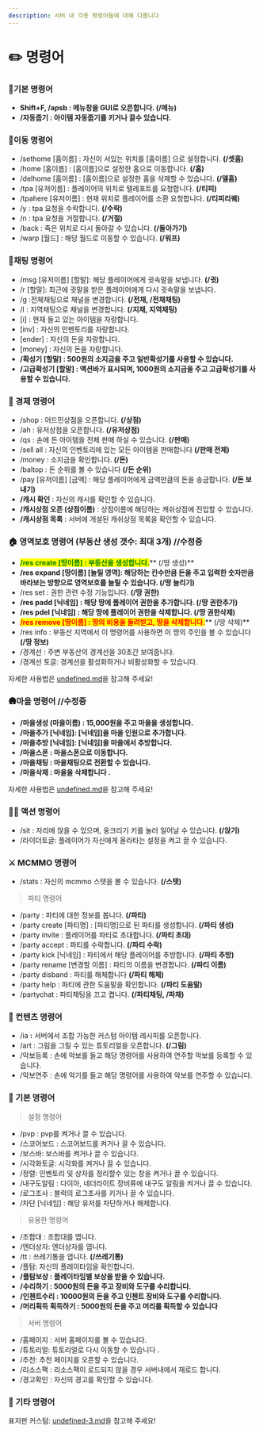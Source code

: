 ```yaml
---
description: 서버 내 각종 명령어들에 대해 다룹니다
---
```


# ✏️ 명령어

### 🌟기본 명령어

* **Shift+F, /apsb : 메뉴창을 GUI로 오픈합니다.  (/메뉴)**
* **/자동줍기 : 아이템 자동줍기를 키거나 끌수 있습니다.**

### 🚶이동 명령어

* /sethome \[홈이름] : 자신이 서있는 위치를 \[홈이름] 으로 설정합니다. **(/셋홈)**
* /home \[홈이름] : \[홈이름]으로 설정한 홈으로 이동합니다.  **(/홈)**
* /delhome \[홈이름] : \[홈이름]으로 설정한 홈을 삭제할 수 있습니다. **(/델홈)**
* /tpa \[유저이름] : 플레이어의 위치로 텔레포트를 요청합니다. **(/티피)**
* /tpahere \[유저이름] : 현재 위치로 플레이어를 소환 요청합니다. **(/티피리퀘)**
* /y : tpa 요청을 수락합니다. **(/수락)**
* /n : tpa 요청을 거절합니다. **(/거절)**
* /back : 죽은 위치로 다시 돌아갈 수 있습니다. **(/돌아가기)**
* /warp \[월드] : 해당 월드로 이동할 수 있습니다. **(/워프)**

### 💬채팅 명령어

* /msg \[유저이름] \[할말]: 해당 플레이어에게 귓속말을 보냅니다. **(/귓)**
* /r \[할말]: 최근에 귓말을 받은 플레이어에게 다시 귓속말을 보냅니다.
* /g :전체채팅으로 채널을 변경합니다. **(/전채, /전채채팅)**
* /l : 지역채팅으로 채널을 변경합니다.  **(/지채, 지역채팅)**
* \[i] : 현재 들고 있는 아이템을 자랑합니다.
* \[inv] : 자신의 인벤토리를 자랑합니다.
* \[ender] : 자신의 돈을 자랑합니다.
* \[money] : 자신의 돈을 자랑합니다.
* **/확성기 \[할말] : 500원의 소지금을 주고 일반확성기를 사용할 수 있습니다.** &#x20;
* **/고급확성기 \[할말] : 액션바가 표시되며, 1000원의 소지금을 주고 고급확성기를 사용할 수 있습니다.**

### 💸 경제 명령어

* /shop : 어드민상점을 오픈합니다. **(/상점)**
* /ah : 유저상점을 오픈합니다. **(/유저상점)**
* /qs : 손에 든 아이템을 전체 판매 하실 수 있습니다.﻿ **(/판매)**
* /sell all : 자신의 인벤토리에 있는 모든 아이템을 판매합니다 **(/판매 전체)**
* /money : 소지금을 확인합니다. **(/돈)**
* /baltop : 돈 순위를 볼 수 있습니다 **(/돈 순위)**
* /pay \[유저이름] \[금액] : 해당 플레이어에게 금액만큼의 돈을 송금합니다. **(/돈 보내기)**
* **/캐시 확인** : 자신의 캐시를 확인할 수 있습니다.
* **/캐시상점 오픈 (상점이름)** : 상점이름에 해당하는 캐쉬상점에 진입할 수 있습니다.
* **/캐시상점 목록** : 서버에 개설된 캐쉬상점 목록을 확인할 수 있습니다.

### 🏠 영역보호 명령어 (부동산 생성 갯수: 최대 3개)  //수정중&#x20;

* <mark style="color:green;">**/res create \[땅이름] : 부동산을 생성합니다.**</mark>** (/땅 생성)**
* **/res expand \[땅이름] \[늘릴 영역]: 해당하는 칸수만큼 돈을 주고 입력한 숫자만큼 바라보는 방향으로 영역보호를 늘릴 수 있습니다. (/땅 늘리기)**
* /res set : 권한 관련 수정 기능입니다. **(/땅 권한)**
* **/res padd \[닉네임] : 해당 땅에 플레이어 권한을 추가합니다. (/땅 권한추가)**
* **/res pdel \[닉네임] : 해당 땅에 플레이어 권한을 삭제합니다. (/땅 권한삭제)**
* <mark style="color:red;">**/res remove \[땅이름] : 땅의 비용을 돌려받고, 땅을 삭제합니다.**</mark>**  (/땅 삭제)**
* /res info : 부동산 지역에서 이 명령어를 사용하면 이 땅의 주인을 볼 수 있습니다 **(/땅 정보)**
* /경계선 : 주변 부동산의 경계선을 30초간 보여줍니다.
* /경계선 토글: 경계선을 활성화하거나 비활성화할 수 있습니다.

자세한 사용법은 [undefined.md](../undefined-1/undefined.md "mention")을 참고해 주세요!

### 🛖마을 명령어 //수정중&#x20;

* **/마을생성 (마을이름) : 15,000원을 주고 마을을 생성합니다.**
* **/마을추가  \[닉네임]: \[닉네임]을 마을 인원으로 추가합니다.**
* **/마을추방 \[닉네임]: \[닉네임]을 마을에서 추방합니다.**
* **/마을스폰 : 마을스폰으로 이동합니다.**
* **/마을채팅 : 마을채팅으로 전환할 수 있습니다.**
* **/마을삭제 : 마을을 삭제합니다 .**

자세한 사용법은 [undefined.md](../undefined-1/undefined.md "mention")을 참고해 주세요!

### 🤸‍♂ 액션 명령어

* /sit : 자리에 앉을 수 있으며, 웅크리기 키를 눌러 일어날 수 있습니다. **(/앉기)**
* /라이더토글: 플레이어가 자신에게 올라타는 설정을 켜고 끌 수 있습니다.﻿

### ⚔️ MCMMO 명령어

* /stats : 자신의 mcmmo 스텟을 볼 수 있습니다.﻿ **(/스텟)**

> 파티 명령어

* /party : 파티에 대한 정보를 봅니다. **(/파티)**
* /party create \[파티명] : \[파티명]으로 된 파티를 생성합니다. **(/파티 생성)**
* /party invite : 플레이어를 파티로 초대합니다. **(/파티 초대)**
* /party accept : 파티를 수락합니다. **(/파티 수락)**
* /party kick \[닉네임] : 파티에서 해당 플레이어를 추방합니다. **(/파티 추방)**
* /party rename \[변경할 이름] : 파티의 이름을 변경합니다. **(/파티 이름)**
* /party disband : 파티를 해체합니다 **(/파티 해체)**
* /party help : 파티에 관한 도움말을 확인합니다. **(/파티 도움말)**
* /partychat : 파티채팅을 끄고 켭니다. **(/파티채팅, /파채)**

### 🎨 컨텐츠 명령어

* /ia **:** 서버에서 조합 가능한 커스텀 아이템 레시피를 오픈합니다.
* /art : 그림을 그릴 수 있는 튜토리얼을 오픈합니다. **(/그림)**
* /악보등록 : 손에 악보를 들고 해당 명령어를 사용하여 연주할 악보를 등록할 수 있습니다.
* /악보연주 : 손에 악기를 들고 해당 명령어를 사용하여 악보를 연주할 수 있습니다.

### 📝 기본 명령어

> 설정 명령어

* /pvp : pvp를 켜거나 끌 수 있습니다.﻿&#x20;
* /스코어보드 : 스코어보드를 켜거나 끌 수 있습니다.
* /보스바: 보스바를 켜거나 끌 수 있습니다.&#x20;
* /시각화토글: 시각화를 켜거나 끌 수 있습니다.
* /정렬: 인벤토리 및 상자를 정리할수 있는 창을 켜거나 끌 수 있습니다.
* /내구도알림 : 다이아, 네더라이트 장비류에 내구도 알림을 켜거나 끌 수 있습니다.
* /로그조사 : 블럭의 로그조사를 키거나 끌 수 있습니다.
* /차단 \[닉네임] : 해당 유저를 차단하거나 해제합니다.&#x20;

> 유용한 명령어

* /조합대 : 조합대를 엽니다.&#x20;
* /엔더상자: 엔더상자를 엽니다.
* /tt : 쓰레기통을 엽니다. **(/쓰레기통)**
* /플탐: 자신의 플레이타임을 확인합니다.&#x20;
* **/플탐보상 : 플레이타임별 보상을 받을 수 있습니다.**&#x20;
* **/수리하기 : 5000원의 돈을 주고 장비와 도구를 수리합니다.**
* **/인첸트수리 : 10000원의 돈을 주고 인첸트 장비와 도구를 수리합니다.**
* **/머리획득 획득하기 : 5000원의 돈을 주고 머리를 획득할 수 있습니다**

> 서버 명령어

* /홈페이지 : 서버 홈페이지를 볼 수 있습니다.
* /튜토리얼: 튜토리얼로 다시 이동할 수 있습니다 .
* /추천: 추천 페이지를 오픈할 수 있습니다.
* /리소스팩 : 리소스팩이 로드되지 않을 경우 서버내에서 재로드 합니다.
* /경고확인 : 자신의 경고를 확인할 수 있습니다.

### 🐾 기타 명령어

표지판 커스텀: [undefined-3.md](../undefined-1/undefined-3.md "mention")을 참고해 주세요!

